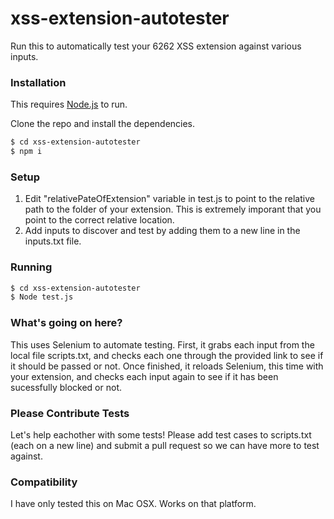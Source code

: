 # xss-extension-autotester
Run this to automatically test your 6262 XSS extension against various inputs.
### Installation
This requires [Node.js](https://nodejs.org/) to run.

Clone the repo and install the dependencies.

```sh
$ cd xss-extension-autotester
$ npm i
```

### Setup

 1. Edit "relativePateOfExtension" variable in test.js to point to the relative path to the folder of your extension. This is extremely imporant that you point to the correct relative location.
 2. Add inputs to discover and test by adding them to a new line in the inputs.txt file.
 
### Running


```sh
$ cd xss-extension-autotester
$ Node test.js
```

### What's going on here?
This uses Selenium to automate testing. First, it grabs each input from the local file scripts.txt, and checks each one through the provided link to see if it should be passed or not. Once finished, it reloads Selenium, this time with your extension, and checks each input again to see if it has been sucessfully blocked or not.

### Please Contribute Tests
Let's help eachother with some tests! Please add test cases to scripts.txt (each on a new line) and submit a pull request so we can have more to test against.

### Compatibility
I have only tested this on Mac OSX. Works on that platform.